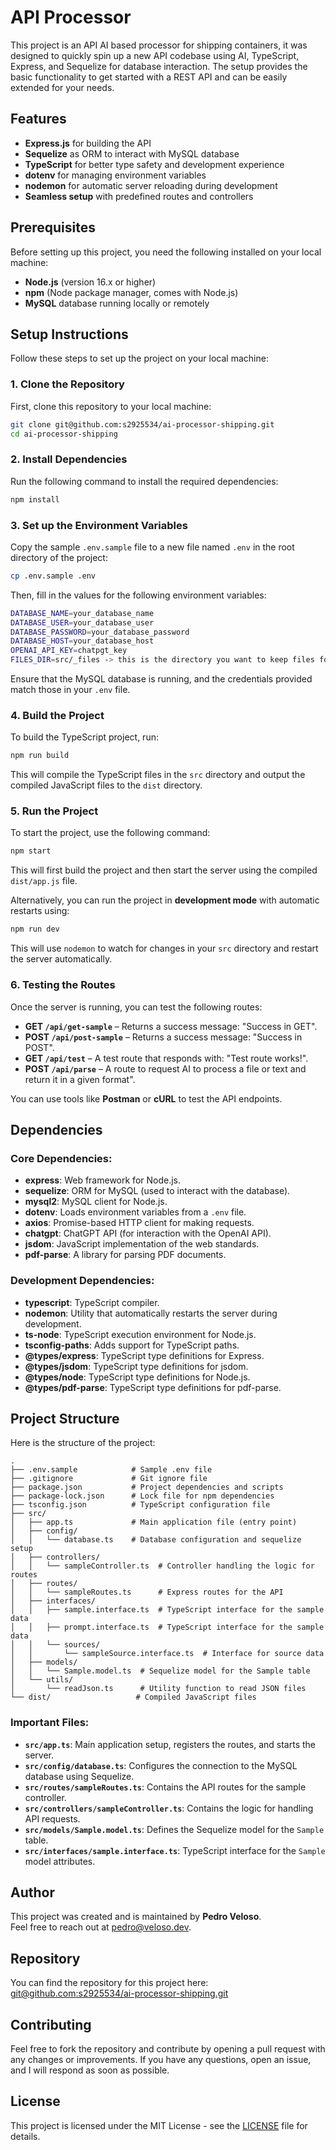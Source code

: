 # API Processor

This project is an API AI based processor for shipping containers, it was designed to quickly spin up a new API 
codebase using 
AI, TypeScript, Express, 
and Sequelize for database interaction. The setup provides the basic functionality to get started with a REST API and can be easily extended for your needs.

## Features

- **Express.js** for building the API
- **Sequelize** as ORM to interact with MySQL database
- **TypeScript** for better type safety and development experience
- **dotenv** for managing environment variables
- **nodemon** for automatic server reloading during development
- **Seamless setup** with predefined routes and controllers

## Prerequisites

Before setting up this project, you need the following installed on your local machine:

- **Node.js** (version 16.x or higher)
- **npm** (Node package manager, comes with Node.js)
- **MySQL** database running locally or remotely

## Setup Instructions

Follow these steps to set up the project on your local machine:

### 1. Clone the Repository

First, clone this repository to your local machine:

```bash
git clone git@github.com:s2925534/ai-processor-shipping.git
cd ai-processor-shipping
```

### 2. Install Dependencies

Run the following command to install the required dependencies:

```bash
npm install
```

### 3. Set up the Environment Variables

Copy the sample `.env.sample` file to a new file named `.env` in the root directory of the project:

```bash
cp .env.sample .env
```

Then, fill in the values for the following environment variables:

```bash
DATABASE_NAME=your_database_name
DATABASE_USER=your_database_user
DATABASE_PASSWORD=your_database_password
DATABASE_HOST=your_database_host
OPENAI_API_KEY=chatpgt_key
FILES_DIR=src/_files -> this is the directory you want to keep files for p[rocessing]
```

Ensure that the MySQL database is running, and the credentials provided match those in your `.env` file.

### 4. Build the Project

To build the TypeScript project, run:

```bash
npm run build
```

This will compile the TypeScript files in the `src` directory and output the compiled JavaScript files to the `dist` directory.

### 5. Run the Project

To start the project, use the following command:

```bash
npm start
```

This will first build the project and then start the server using the compiled `dist/app.js` file.

Alternatively, you can run the project in **development mode** with automatic restarts using:

```bash
npm run dev
```

This will use `nodemon` to watch for changes in your `src` directory and restart the server automatically.

### 6. Testing the Routes

Once the server is running, you can test the following routes:

- **GET `/api/get-sample`** – Returns a success message: "Success in GET".
- **POST `/api/post-sample`** – Returns a success message: "Success in POST".
- **GET `/api/test`** – A test route that responds with: "Test route works!".
- **POST `/api/parse`** – A route to request AI to process a file or text and return it in a given format".

You can use tools like **Postman** or **cURL** to test the API endpoints.

## Dependencies

### Core Dependencies:
- **express**: Web framework for Node.js.
- **sequelize**: ORM for MySQL (used to interact with the database).
- **mysql2**: MySQL client for Node.js.
- **dotenv**: Loads environment variables from a `.env` file.
- **axios**: Promise-based HTTP client for making requests.
- **chatgpt**: ChatGPT API (for interaction with the OpenAI API).
- **jsdom**: JavaScript implementation of the web standards.
- **pdf-parse**: A library for parsing PDF documents.

### Development Dependencies:
- **typescript**: TypeScript compiler.
- **nodemon**: Utility that automatically restarts the server during development.
- **ts-node**: TypeScript execution environment for Node.js.
- **tsconfig-paths**: Adds support for TypeScript paths.
- **@types/express**: TypeScript type definitions for Express.
- **@types/jsdom**: TypeScript type definitions for jsdom.
- **@types/node**: TypeScript type definitions for Node.js.
- **@types/pdf-parse**: TypeScript type definitions for pdf-parse.

## Project Structure

Here is the structure of the project:

```
.
├── .env.sample            # Sample .env file
├── .gitignore             # Git ignore file
├── package.json           # Project dependencies and scripts
├── package-lock.json      # Lock file for npm dependencies
├── tsconfig.json          # TypeScript configuration file
├── src/
│   ├── app.ts             # Main application file (entry point)
│   ├── config/
│   │   └── database.ts    # Database configuration and sequelize setup
│   ├── controllers/
│   │   └── sampleController.ts  # Controller handling the logic for routes
│   ├── routes/
│   │   └── sampleRoutes.ts      # Express routes for the API
│   ├── interfaces/
│   │   ├── sample.interface.ts  # TypeScript interface for the sample data
│   │   ├── prompt.interface.ts  # TypeScript interface for the sample data
│   │   └── sources/
│   │       └── sampleSource.interface.ts  # Interface for source data
│   ├── models/
│   │   └── Sample.model.ts  # Sequelize model for the Sample table
│   └── utils/
│       └── readJson.ts      # Utility function to read JSON files
└── dist/                   # Compiled JavaScript files
```

### Important Files:

- **`src/app.ts`**: Main application setup, registers the routes, and starts the server.
- **`src/config/database.ts`**: Configures the connection to the MySQL database using Sequelize.
- **`src/routes/sampleRoutes.ts`**: Contains the API routes for the sample controller.
- **`src/controllers/sampleController.ts`**: Contains the logic for handling API requests.
- **`src/models/Sample.model.ts`**: Defines the Sequelize model for the `Sample` table.
- **`src/interfaces/sample.interface.ts`**: TypeScript interface for the `Sample` model attributes.

## Author

This project was created and is maintained by **Pedro Veloso**.  
Feel free to reach out at [pedro@veloso.dev](mailto:pedro@veloso.dev).

## Repository

You can find the repository for this project here:  
[git@github.com:s2925534/ai-processor-shipping.git](git@github.com:s2925534/ai-processor-shipping.git)

## Contributing

Feel free to fork the repository and contribute by opening a pull request with any changes or improvements. If you have any questions, open an issue, and I will respond as soon as possible.

## License

This project is licensed under the MIT License - see the [LICENSE](LICENSE) file for details.
